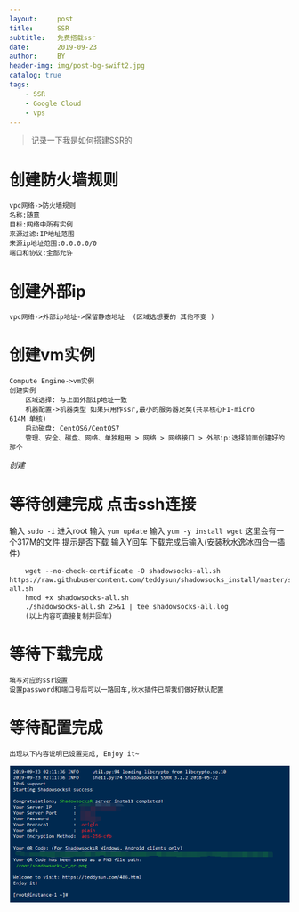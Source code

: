 ```yaml
---
layout:     post
title:      SSR
subtitle:   免费搭载ssr	
date:       2019-09-23
author:     BY
header-img: img/post-bg-swift2.jpg
catalog: true
tags:
    - SSR
    - Google Cloud
    - vps
---
```


>记录一下我是如何搭建SSR的


# 创建防火墙规则
    vpc网络->防火墙规则
    名称:随意
    目标:网络中所有实例
    来源过滤:IP地址范围
    来源ip地址范围:0.0.0.0/0
    端口和协议:全部允许

# 创建外部ip
	vpc网络->外部ip地址->保留静态地址  (区域选想要的 其他不变 )

# 创建vm实例
	Compute Engine->vm实例
	创建实例
		区域选择: 与上面外部ip地址一致
		机器配置->机器类型 如果只用作ssr,最小的服务器足矣(共享核心F1-micro      614M 单核)
		启动磁盘: CentOS6/CentOS7
		管理、安全、磁盘、网络、单独租用 > 网络 > 网络接口 > 外部ip:选择前面创建好的那个
   *创建*

# 等待创建完成  点击ssh连接
输入 `sudo -i`
进入root
输入 `yum update`
输入 `yum -y install wget`
这里会有一个317M的文件 提示是否下载 输入Y回车
下载完成后输入(安装秋水逸冰四合一插件)
```
	wget --no-check-certificate -O shadowsocks-all.sh https://raw.githubusercontent.com/teddysun/shadowsocks_install/master/shadowsocks-all.sh
	hmod +x shadowsocks-all.sh
	./shadowsocks-all.sh 2>&1 | tee shadowsocks-all.log
	(以上内容可直接复制并回车)
```
# 等待下载完成
	填写对应的ssr设置
	设置password和端口号后可以一路回车,秋水插件已帮我们做好默认配置

# 等待配置完成
	出现以下内容说明已设置完成, Enjoy it~
![ssr-success.png](https://github.com/vectorAz/vectorAZ.github.io/blob/master/img/ssr-success.png "my-logo")

